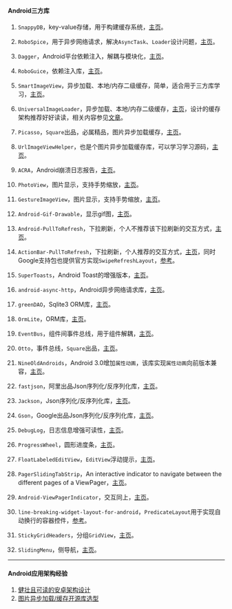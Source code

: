 #### Android三方库

1. `SnappyDB`，key-value存储，用于构建缓存系统，[主页][1]。
  
2. `RoboSpice`，用于异步网络请求，解决`AsyncTask`、`Loader`设计问题，[主页][2]。
  
3. `Dagger`，Android平台依赖注入，解耦与模块化，[主页][4]。
  
4. `RoboGuice`，依赖注入库，[主页][5]。
  
5. `SmartImageView`，异步加载、本地/内存二级缓存，简单，适合用于三方库学习，[主页][6]。
  
6. `UniversalImageLoader`，异步加载、本地/内存二级缓存，[主页][7]，设计的缓存架构推荐好好读读，相关内容参见[文章][8]。
  
7. `Picasso`，`Square`出品，必属精品，图片异步加载缓存，[主页][9]。
  
8. `UrlImageViewHelper`，也是个图片异步加载缓存库，可以学习学习源码，[主页][10]。
  
9. `ACRA`，Android崩溃日志报告，[主页][12]。
  
10. `PhotoView`，图片显示，支持手势缩放，[主页][13]。
  
11. `GestureImageView`，图片显示，支持手势缩放，[主页][14]。
  
12. `Android-Gif-Drawable`，显示gif图，[主页][15]。
  
13. `Android-PullToRefresh`，下拉刷新，个人不推荐该下拉刷新的交互方式，[主页][16]。
  
14. `ActionBar-PullToRefresh`，下拉刷新，个人推荐的交互方式，[主页][17]，同时Google支持包也提供官方实现`SwipeRefreshLayout`，[参考][18]。
  
15. `SuperToasts`，Android Toast的增强版本，[主页][19]。
  
16. `android-async-http`，Android异步网络请求库，[主页][20]。
  
17. `greenDAO`，Sqlite3 ORM库，[主页][21]。
  
18. `OrmLite`，ORM库，[主页][22]。
  
19. `EventBus`，组件间事件总线，用于组件解耦，[主页][23]。
  
20. `Otto`，事件总线，`Square`出品，[主页][24]。
  
21. `NineOldAndroids`，Android 3.0增加`属性动画`，该库实现`属性动画`向前版本兼容，[主页][25]。
  
22. `fastjson`，阿里出品Json序列化/反序列化库，[主页][26]。
  
23. `Jackson`，Json序列化/反序列化库，[主页][27]。
  
24. `Gson`，Google出品Json序列化/反序列化库，[主页][28]。
  
25. `DebugLog`，日志信息增强可读性，[主页][29]。
  
26. `ProgressWheel`，圆形进度条，[主页][30]。
  
27. `FloatLabeledEditView`，`EditView`浮动提示，[主页][31]。
  
28. `PagerSlidingTabStrip`，An interactive indicator to navigate between the different pages of a ViewPager，[主页][32]。
  
29. `Android-ViewPagerIndicator`，交互同上，[主页][33]。
  
30. `line-breaking-widget-layout-for-android`，`PredicateLayout`用于实现自动换行的容器控件，[参考][34]。
  
31. `StickyGridHeaders`，分组`GridView`，[主页][35]。
  
32. `SlidingMenu`，侧导航，[主页][36]。
  
----
#### Android应用架构经验

1. [健壮且可读的安卓架构设计][3]
2. [图片异步加载/缓存开源库选型][11]


[1]: https://github.com/nhachicha/SnappyDB "SnappyDB"
[2]: https://github.com/stephanenicolas/robospice "RoboSpice"
[3]: http://blog.jobbole.com/66606/
[4]: http://square.github.io/dagger/ "Dagger"
[5]: https://github.com/roboguice/roboguice "RoboGuice"
[6]: http://loopj.com/android-smart-image-view/ "SmartImageView"
[7]: https://github.com/nostra13/Android-Universal-Image-Loader "UniversalImageLoader"
[8]: ./UIL学习.md "UIL学习笔记"
[9]: http://square.github.io/picasso/ "Picasso"
[10]: https://github.com/koush/UrlImageViewHelper "UrlImageViewHelper"
[11]: http://blog.jobbole.com/66115/
[12]: https://github.com/ACRA/acra "ACRA"
[13]: https://github.com/chrisbanes/PhotoView "PhotoView"
[14]: https://github.com/jasonpolites/gesture-imageview "GestureImageView"
[15]: https://github.com/koral--/android-gif-drawable "Android-Gif-Drawable"
[16]: https://github.com/chrisbanes/Android-PullToRefresh "Android-PullToRefresh"
[17]: https://github.com/chrisbanes/ActionBar-PullToRefresh "ActionBar-PullToRefresh"
[18]: http://developer.android.com/intl/zh-cn/reference/android/support/v4/widget/SwipeRefreshLayout.html "SwipeRefreshLayout"
[19]: https://github.com/JohnPersano/SuperToasts "SuperToasts"
[20]: http://loopj.com/android-async-http/ "android-async-http"
[21]: http://greendao-orm.com/ "greenDAO"
[22]: http://ormlite.com/ "OrmLite"
[23]: https://github.com/greenrobot/EventBus "EventBus"
[24]: http://square.github.io/otto/ "Otto"
[25]: http://nineoldandroids.com/ "NineOldAndroids"
[26]: https://github.com/alibaba/fastjson "fastjson"
[27]: https://github.com/FasterXML/jackson "Jackson"
[28]: http://code.google.com/p/google-gson/ "Gson"
[29]: https://github.com/MustafaFerhan/DebugLog "DebugLog"
[30]: https://github.com/Todd-Davies/ProgressWheel "ProgressWheel"
[31]: https://github.com/wrapp/floatlabelededittext "Float Labeled EditText"
[32]: https://github.com/astuetz/PagerSlidingTabStrip "PagerSlidingTabStrip"
[33]: https://github.com/JakeWharton/Android-ViewPagerIndicator "Android-ViewPagerIndicator"
[34]: http://stackoverflow.com/questions/549451/line-breaking-widget-layout-for-android "PredicateLayout"
[35]: http://tonicartos.github.io/StickyGridHeaders/ "StickyGridHeaders"
[36]: https://github.com/jfeinstein10/SlidingMenu "SlidingMenu"
